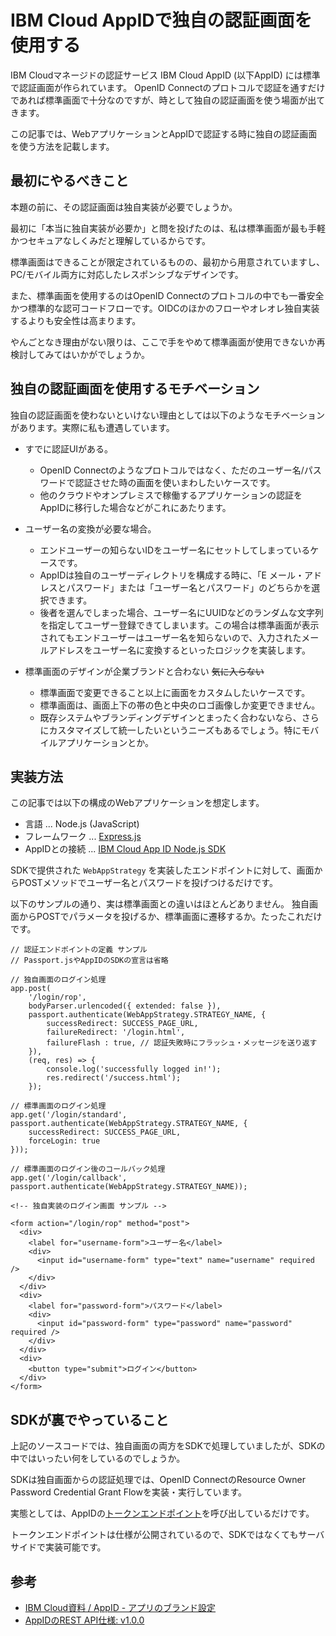 # IBM Cloud AppIDで独自の認証画面を使用する

IBM Cloudマネージドの認証サービス IBM Cloud AppID (以下AppID) には標準で認証画面が作られています。
OpenID Connectのプロトコルで認証を通すだけであれば標準画面で十分なのですが、時として独自の認証画面を使う場面が出てきます。

この記事では、WebアプリケーションとAppIDで認証する時に独自の認証画面を使う方法を記載します。


## 最初にやるべきこと

本題の前に、その認証画面は独自実装が必要でしょうか。

最初に「本当に独自実装が必要か」と問を投げたのは、私は標準画面が最も手軽かつセキュアなしくみだと理解しているからです。

標準画面はできることが限定されているものの、最初から用意されていますし、PC/モバイル両方に対応したレスポンシブなデザインです。

また、標準画面を使用するのはOpenID Connectのプロトコルの中でも一番安全かつ標準的な認可コードフローです。OIDCのほかのフローやオレオレ独自実装するよりも安全性は高まります。

やんごとなき理由がない限りは、ここで手をやめて標準画面が使用できないか再検討してみてはいかがでしょうか。


## 独自の認証画面を使用するモチベーション

独自の認証画面を使わないといけない理由としては以下のようなモチベーションがあります。実際に私も遭遇しています。

* すでに認証UIがある。
  * OpenID Connectのようなプロトコルではなく、ただのユーザー名/パスワードで認証させた時の画面を使いまわしたいケースです。
  * 他のクラウドやオンプレミスで稼働するアプリケーションの認証をAppIDに移行した場合などがこれにあたります。

* ユーザー名の変換が必要な場合。
  * エンドユーザーの知らないIDをユーザー名にセットしてしまっているケースです。
  * AppIDは独自のユーザーディレクトリを構成する時に、「E メール・アドレスとパスワード」または「ユーザー名とパスワード」のどちらかを選択できます。
  * 後者を選んでしまった場合、ユーザー名にUUIDなどのランダムな文字列を指定してユーザー登録できてしまいます。この場合は標準画面が表示されてもエンドユーザーはユーザー名を知らないので、入力されたメールアドレスをユーザー名に変換するといったロジックを実装します。

* 標準画面のデザインが企業ブランドと合わない ~~気に入らない~~
  * 標準画面で変更できること以上に画面をカスタムしたいケースです。
  * 標準画面は、画面上下の帯の色と中央のロゴ画像しか変更できません。
  * 既存システムやブランディングデザインとまったく合わないなら、さらにカスタマイズして統一したいというニーズもあるでしょう。特にモバイルアプリケーションとか。


## 実装方法

この記事では以下の構成のWebアプリケーションを想定します。

* 言語 ... Node.js (JavaScript)
* フレームワーク ... [Express.js](https://expressjs.com/)
* AppIDとの接続 ... [IBM Cloud App ID Node.js SDK](https://github.com/ibm-cloud-security/appid-serversdk-nodejs/)

SDKで提供された `WebAppStrategy` を実装したエンドポイントに対して、画面からPOSTメソッドでユーザー名とパスワードを投げつけるだけです。

以下のサンプルの通り、実は標準画面との違いはほとんどありません。
独自画面からPOSTでパラメータを投げるか、標準画面に遷移するか。たったこれだけです。

```:javascxript
// 認証エンドポイントの定義 サンプル
// Passport.jsやAppIDのSDKの宣言は省略

// 独自画面のログイン処理
app.post(
    '/login/rop',
    bodyParser.urlencoded({ extended: false }),
    passport.authenticate(WebAppStrategy.STRATEGY_NAME, {
        successRedirect: SUCCESS_PAGE_URL,
        failureRedirect: '/login.html',
        failureFlash : true, // 認証失敗時にフラッシュ・メッセージを送り返す
    }),
    (req, res) => {
        console.log('successfully logged in!');
        res.redirect('/success.html');
    });

// 標準画面のログイン処理
app.get('/login/standard', passport.authenticate(WebAppStrategy.STRATEGY_NAME, {
    successRedirect: SUCCESS_PAGE_URL,
    forceLogin: true
}));

// 標準画面のログイン後のコールバック処理
app.get('/login/callback', passport.authenticate(WebAppStrategy.STRATEGY_NAME));
```

```:html
<!-- 独自実装のログイン画面 サンプル -->

<form action="/login/rop" method="post">
  <div>
    <label for="username-form">ユーザー名</label>
    <div>
      <input id="username-form" type="text" name="username" required />
    </div>
  </div>
  <div>
    <label for="password-form">パスワード</label>
    <div>
      <input id="password-form" type="password" name="password" required />
    </div>
  </div>
  <div>
    <button type="submit">ログイン</button>
  </div>
</form>
```


## SDKが裏でやっていること

上記のソースコードでは、独自画面の両方をSDKで処理していましたが、SDKの中ではいったい何をしているのでしょうか。

SDKは独自画面からの認証処理では、OpenID ConnectのResource Owner Password Credential Grant Flowを実装・実行しています。

実態としては、AppIDの[トークンエンドポイント](https://jp-tok.appid.cloud.ibm.com/swagger-ui/#/Authorization%20Server%20-%20Authorization%20Server%20V4/oauth-server.token)を呼び出しているだけです。

トークンエンドポイントは仕様が公開されているので、SDKではなくてもサーバサイドで実装可能です。


## 参考

* [IBM Cloud資料 / AppID - アプリのブランド設定](https://cloud.ibm.com/docs/appid?topic=appid-branded#branding-ui-nodejs)
* [AppIDのREST API仕様: v1.0.0](https://jp-tok.appid.cloud.ibm.com/swagger-ui/)
